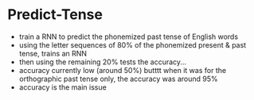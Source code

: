 # Predict-Tense
- train a RNN to predict the phonemized past tense of English words
- using the letter sequences of 80% of the phonemized present & past tense, trains an RNN
- then using the remaining 20% tests the accuracy...
- accuracy currently low (around 50%) butttt when it was for the orthographic past tense only, the accuracy was around 95%
- accuracy is the main issue
